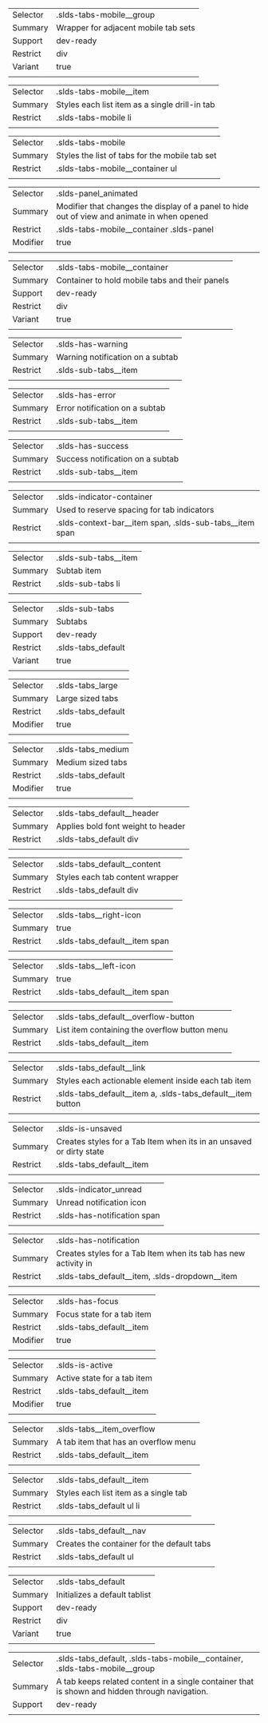 
|  |  |
|-------|-------|
| Selector | .slds-tabs-mobile__group |
| Summary | Wrapper for adjacent mobile tab sets |
| Support | dev-ready |
| Restrict | div |
| Variant | true |
|  |  |


|  |  |
|-------|-------|
| Selector | .slds-tabs-mobile__item |
| Summary | Styles each list item as a single drill-in tab |
| Restrict | .slds-tabs-mobile li |
|  |  |


|  |  |
|-------|-------|
| Selector | .slds-tabs-mobile |
| Summary | Styles the list of tabs for the mobile tab set |
| Restrict | .slds-tabs-mobile__container ul |
|  |  |


|  |  |
|-------|-------|
| Selector | .slds-panel_animated |
| Summary | Modifier that changes the display of a panel to hide out of view and animate in when opened |
| Restrict | .slds-tabs-mobile__container .slds-panel |
| Modifier | true |
|  |  |


|  |  |
|-------|-------|
| Selector | .slds-tabs-mobile__container |
| Summary | Container to hold mobile tabs and their panels |
| Support | dev-ready |
| Restrict | div |
| Variant | true |
|  |  |


|  |  |
|-------|-------|
| Selector | .slds-has-warning |
| Summary | Warning notification on a subtab |
| Restrict | .slds-sub-tabs__item |
|  |  |


|  |  |
|-------|-------|
| Selector | .slds-has-error |
| Summary | Error notification on a subtab |
| Restrict | .slds-sub-tabs__item |
|  |  |


|  |  |
|-------|-------|
| Selector | .slds-has-success |
| Summary | Success notification on a subtab |
| Restrict | .slds-sub-tabs__item |
|  |  |


|  |  |
|-------|-------|
| Selector | .slds-indicator-container |
| Summary | Used to reserve spacing for tab indicators |
| Restrict | .slds-context-bar__item span, .slds-sub-tabs__item span |
|  |  |


|  |  |
|-------|-------|
| Selector | .slds-sub-tabs__item |
| Summary | Subtab item |
| Restrict | .slds-sub-tabs li |
|  |  |


|  |  |
|-------|-------|
| Selector | .slds-sub-tabs |
| Summary | Subtabs |
| Support | dev-ready |
| Restrict | .slds-tabs_default |
| Variant | true |
|  |  |


|  |  |
|-------|-------|
| Selector | .slds-tabs_large |
| Summary | Large sized tabs |
| Restrict | .slds-tabs_default |
| Modifier | true |
|  |  |


|  |  |
|-------|-------|
| Selector | .slds-tabs_medium |
| Summary | Medium sized tabs |
| Restrict | .slds-tabs_default |
| Modifier | true |
|  |  |


|  |  |
|-------|-------|
| Selector | .slds-tabs_default__header |
| Summary | Applies bold font weight to header |
| Restrict | .slds-tabs_default div |
|  |  |


|  |  |
|-------|-------|
| Selector | .slds-tabs_default__content |
| Summary | Styles each tab content wrapper |
| Restrict | .slds-tabs_default div |
|  |  |


|  |  |
|-------|-------|
| Selector | .slds-tabs__right-icon |
| Summary | true |
| Restrict | .slds-tabs_default__item span |
|  |  |


|  |  |
|-------|-------|
| Selector | .slds-tabs__left-icon |
| Summary | true |
| Restrict | .slds-tabs_default__item span |
|  |  |


|  |  |
|-------|-------|
| Selector | .slds-tabs_default__overflow-button |
| Summary | List item containing the overflow button menu |
| Restrict | .slds-tabs_default__item |
|  |  |


|  |  |
|-------|-------|
| Selector | .slds-tabs_default__link |
| Summary | Styles each actionable element inside each tab item |
| Restrict | .slds-tabs_default__item a, .slds-tabs_default__item button |
|  |  |


|  |  |
|-------|-------|
| Selector | .slds-is-unsaved |
| Summary | Creates styles for a Tab Item when its in an unsaved or dirty state |
| Restrict | .slds-tabs_default__item |
|  |  |


|  |  |
|-------|-------|
| Selector | .slds-indicator_unread |
| Summary | Unread notification icon |
| Restrict | .slds-has-notification span |
|  |  |


|  |  |
|-------|-------|
| Selector | .slds-has-notification |
| Summary | Creates styles for a Tab Item when its tab has new activity in |
| Restrict | .slds-tabs_default__item, .slds-dropdown__item |
|  |  |


|  |  |
|-------|-------|
| Selector | .slds-has-focus |
| Summary | Focus state for a tab item |
| Restrict | .slds-tabs_default__item |
| Modifier | true |
|  |  |


|  |  |
|-------|-------|
| Selector | .slds-is-active |
| Summary | Active state for a tab item |
| Restrict | .slds-tabs_default__item |
| Modifier | true |
|  |  |


|  |  |
|-------|-------|
| Selector | .slds-tabs__item_overflow |
| Summary | A tab item that has an overflow menu |
| Restrict | .slds-tabs_default__item |
|  |  |


|  |  |
|-------|-------|
| Selector | .slds-tabs_default__item |
| Summary | Styles each list item as a single tab |
| Restrict | .slds-tabs_default ul li |
|  |  |


|  |  |
|-------|-------|
| Selector | .slds-tabs_default__nav |
| Summary | Creates the container for the default tabs |
| Restrict | .slds-tabs_default ul |
|  |  |


|  |  |
|-------|-------|
| Selector | .slds-tabs_default |
| Summary | Initializes a default tablist |
| Support | dev-ready |
| Restrict | div |
| Variant | true |
|  |  |


|  |  |
|-------|-------|
| Selector | .slds-tabs_default, .slds-tabs-mobile__container, .slds-tabs-mobile__group |
| Summary | A tab keeps related content in a single container that is shown and hidden through navigation. |
| Support | dev-ready |
|  |  |

